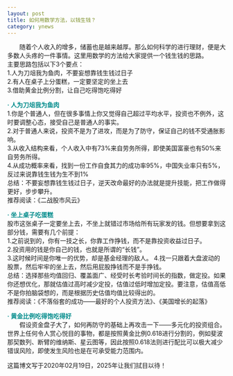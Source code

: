 ```yaml
---
layout: post
title: 如何用数学方法，以钱生钱？
category: ynews
---
```


&emsp;&emsp;随着个人收入的增多，储蓄也是越来越厚。那么如何科学的进行理财，便是大多数人头疼的一件事情。这里用数学的方法给大家提供一个钱生钱的思路。             
主要思路包括以下3个要点：         
1.人为刀俎我为鱼肉，不要妄想靠钱生钱过日子         
2.有人在桌子上分蛋糕，一定要坚定的坐上去         
3.借助黄金比例分割，让自己吃得饱吃得好        

**<span style="color:#008B8B;">· 人为刀俎我为鱼肉</span>**     
1.你是个普通人，但在很多事情上你又觉得自己超过平均水平，投资也不例外，这时要调整心态，接受自己是普通人的事实。                      
2.对于普通人来说，投资不是为了进攻，而是为了防守，保证自己的钱不受通胀影响。          
3.从收入结构来看，个人收入中有73%来自劳务所得，即使美国富豪也有50%来自劳务所得。         
4.从成功概率来看，找到一份工作自食其力的成功率95%，中国失业率只有5%，反过来说靠钱生钱为生不到1%        
总结：不要妄想靠钱生钱过日子，逆天改命最好的办法就是提升技能，把工作做得更好，步步攀升。           
推荐阅读：《二战股市风云》

**<span style="color:#008B8B;">· 坐上桌子吃蛋糕</span>**     
股市这张桌子一定要坐上去，不坐上就错过市场给所有玩家发的钱。但想要拿到这部分钱，需要有几个前提：            
1.之前说到的，你有一技之长，你靠工作挣钱，而不是靠投资收益过日子。            
2.投资用的钱是你自己的钱，也就是所谓的“长钱”。           
3.这时候时间是你唯一的优势，却是基金经理的敌人。
4.找一只跟着大盘波动的股票，然后牢牢的坐上去，然后用屁股挣钱而不是手挣钱。           
总结：选择那些均值回归、覆盖面广、经受时长考验时间长的指数，做定投。如果你还想优化，那就估值过高时减少定投，估值过低时增加定投。要注意，估值高低不是你拍脑袋想的，而是根据历史估值均值比较得出的。                  
推荐阅读：《不落俗套的成功——最好的个人投资方法》、《美国增长的起落》

**<span style="color:#008B8B;">· 黄金比例吃得饱吃得好</span>**     
&emsp;&emsp;假设资金盘子大了，如何再防守的基础上再攻击一下——多元化的投资组合。世界上任何令人赏心悦目的事物，都是按照黄金比例0.618进行分割的，例如斐波那契数列、断臂的维纳斯、星云图等，因此按照0.618法则进行配比可以极大减少错误风险，即使发生风险也是在可承受能力范围内。                 

这篇博文写于2020年02月19日，2025年让我们拭目以待！          